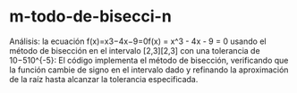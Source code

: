 # m-todo-de-bisecci-n
Análisis: la ecuación f(x)=x3−4x−9=0f(x) = x^3 - 4x - 9 = 0 usando el método de bisección en el intervalo [2,3][2,3] con una tolerancia de 10−510^{-5}:  El código implementa el método de bisección, verificando que la función cambie de signo en el intervalo dado y refinando la aproximación de la raíz hasta alcanzar la tolerancia especificada.
